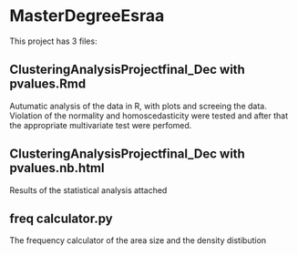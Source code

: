 # MasterDegreeEsraa


This project has 3 files:



## ClusteringAnalysisProjectfinal_Dec with pvalues.Rmd



Autumatic analysis of the data in R, with plots and screeing the data. Violation of the normality and homoscedasticity were tested and after that the appropriate multivariate test were perfomed. 



## ClusteringAnalysisProjectfinal_Dec with pvalues.nb.html

Results of the statistical analysis attached 



## freq calculator.py

The frequency calculator of the area size and the density distibution
